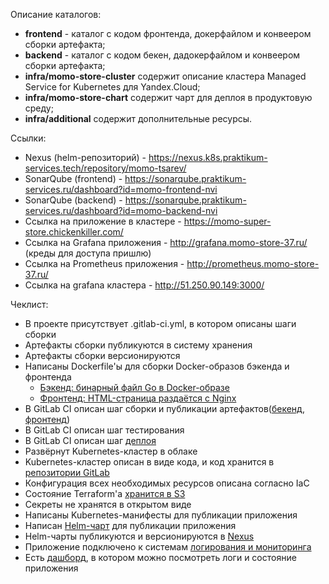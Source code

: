 Описание каталогов:
- **frontend** - каталог с кодом фронтенда, докерфайлом и конвеером сборки артефакта;
- **backend** - каталог с кодом бекен, дадокерфайлом и конвеером сборки артефакта;
- **infra/momo-store-cluster** содержит описание кластера Managed Service for Kubernetes для Yandex.Cloud;
- **infra/momo-store-chart** содержит чарт для деплоя в продуктовую среду;
- **infra/additional** содержит дополнительные ресурсы.

Ссылки:
- Nexus (helm-репозиторий) - https://nexus.k8s.praktikum-services.tech/repository/momo-tsarev/ 
- SonarQube (frontend) - https://sonarqube.praktikum-services.ru/dashboard?id=momo-frontend-nvi 
- SonarQube (backend) - https://sonarqube.praktikum-services.ru/dashboard?id=momo-backend-nvi
- Ссылка на приложение в кластере - https://momo-super-store.chickenkiller.com/
- Ссылка на Grafana приложения - http://grafana.momo-store-37.ru/ (креды для доступа пришлю)
- Ссылка на Prometheus приложения - http://prometheus.momo-store-37.ru/
- Ссылка на grafana кластера - http://51.250.90.149:3000/ 

Чеклист:
- В проекте присутствует .gitlab-ci.yml, в котором описаны шаги сборки
- Артефакты сборки публикуются в систему хранения
- Артефакты сборки версионируются
- Написаны Dockerfile'ы для сборки Docker-образов бэкенда и фронтенда
  - [Бэкенд: бинарный файл Go в Docker-образе](https://gitlab.praktikum-services.ru/std-015-37/momo-store/-/blob/main/backend/Dockerfile)
  - [Фронтенд: HTML-страница раздаётся с Nginx](https://gitlab.praktikum-services.ru/std-015-37/momo-store/-/blob/main/frontend/Dockerfile)
- В GitLab CI описан шаг сборки и публикации артефактов([бекенд](https://gitlab.praktikum-services.ru/std-015-37/momo-store/-/blob/main/backend/.gitlab-ci.yml), [фронтенд](https://gitlab.praktikum-services.ru/std-015-37/momo-store/-/blob/main/frontend/.gitlab-ci.yml))
- В GitLab CI описан шаг тестирования
- В GitLab CI описан шаг [деплоя](https://gitlab.praktikum-services.ru/std-015-37/momo-store/-/blob/main/infra/momo-store-chart/.gitlab-ci.yml)
- Развёрнут Kubernetes-кластер в облаке
- Kubernetes-кластер описан в виде кода, и код хранится в [репозитории GitLab](https://gitlab.praktikum-services.ru/std-015-37/momo-store/-/tree/main/infra/momo-store-cluster)
- Конфигурация всех необходимых ресурсов описана согласно IaC
- Состояние Terraform'а [хранится в S3](https://gitlab.praktikum-services.ru/std-015-37/momo-store/-/blob/main/infra/momo-store-cluster/versions.tf)
- Секреты не хранятся в открытом виде
- Написаны Kubernetes-манифесты для публикации приложения
- Написан [Helm-чарт](https://gitlab.praktikum-services.ru/std-015-37/momo-store/-/tree/main/infra/momo-store-chart) для публикации приложения
- Helm-чарты публикуются и версионируются в [Nexus](https://nexus.k8s.praktikum-services.tech/repository/momo-tsarev/)
- Приложение подключено к системам [логирования и мониторинга](http://grafana.momo-store-37.ru/)
- Есть [дашборд](https://gitlab.praktikum-services.ru/std-015-37/momo-store/-/blob/develop/infra/additional/momo_dash.json), в котором можно посмотреть логи и состояние приложения
